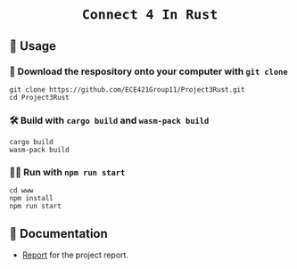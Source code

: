 <div align="center">

  <h1><code>Connect 4 In Rust</code></h1>

</div>

## 🚴 Usage


### 💾 Download the respository onto your computer with `git clone`

```
git clone https://github.com/ECE421Group11/Project3Rust.git
cd Project3Rust
```


### 🛠️ Build with `cargo build` and `wasm-pack build`

```
cargo build
wasm-pack build
```

### 🏃‍♀️ Run with `npm run start`

```
cd www
npm install
npm run start
```

## 📝 Documentation

* [Report](https://github.com/ECE421Group11/Project3Rust/wiki/Report) for the project report.
